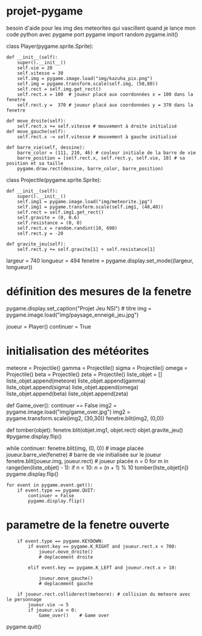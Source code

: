 # projet-pygame
besoin d'aide pour les img des meteorites qui vascillent quand je lance mon code python avec pygame
port pygame
import random
pygame.init()

class Player(pygame.sprite.Sprite):

    def __init__(self):
        super().__init__()
        self.vie = 20
        self.vitesse = 30
        self.img = pygame.image.load("img/kazuha_pix.png")
        self.img = pygame.transform.scale(self.img, (50,80))
        self.rect = self.img.get_rect()
        self.rect.x = 100  # joueur placé aux coordonnées x = 100 dans la fenetre
        self.rect.y =  370 # joueur placé aux coordonnées y = 370 dans la fenetre

    def move_droite(self):
        self.rect.x += self.vitesse # mouvement à droite initialisé
    def move_gauche(self):
        self.rect.x -= self.vitesse # mouvement à gauche initialisé

    def barre_vie(self, dessine):
        barre_color = (111, 210, 46) # couleur initiale de la barre de vie
        barre_position = [self.rect.x, self.rect.y, self.vie, 10] # sa position et sa taille
        pygame.draw.rect(dessine, barre_color, barre_position)


class Projectile(pygame.sprite.Sprite):

    def __init__(self):
        super().__init__()
        self.img1 = pygame.image.load("img/meteorite.jpg")
        self.img1 = pygame.transform.scale(self.img1, (40,40))
        self.rect = self.img1.get_rect()
        self.gravite = (0, 0.6)
        self.resistance = (0, 0)
        self.rect.x = random.randint(10, 690)
        self.rect.y = -20

    def gravite_jeu(self):
        self.rect.y += self.gravite[1] + self.resistance[1]


largeur = 740
longueur = 494
fenetre = pygame.display.set_mode((largeur, longueur))
# définition des mesures de la fenetre

pygame.display.set_caption("Projet Jeu NSI") # titre
img = pygame.image.load("img/paysage_enneigé_jeu.jpg")

joueur = Player()
continuer = True
# initialisation des météorites
meteore = Projectile()
gamma = Projectile()
sigma = Projectile()
omega = Projectile()
beta = Projectile()
zeta = Projectile()
liste_objet = []
liste_objet.append(meteore)
liste_objet.append(gamma)
liste_objet.append(sigma)
liste_objet.append(omega)
liste_objet.append(beta)
liste_objet.append(zeta)



def Game_over():
    continuer == False
    img2 = pygame.image.load("img/game_over.jpg")
    img2 = pygame.transform.scale(img2, (30,30))
    fenetre.blit(img2, (0,0))

def tomber(objet):
    fenetre.blit(objet.img1, objet.rect)
    objet.gravite_jeu()
    #pygame.display.flip()



while continuer:
    fenetre.blit(img, (0, 0)) # image placée
    joueur.barre_vie(fenetre) # barre de vie initialisée sur le joueur
    fenetre.blit(joueur.img, joueur.rect) # joueur placée
    n = 0
    for m in range(len(liste_objet) - 1):
        if n < 10:
            n = (n + 1) % 10
            tomber(liste_objet[n])
        pygame.display.flip()




    for event in pygame.event.get():
        if event.type == pygame.QUIT:
            continuer = False
            pygame.display.flip()
# parametre de la fenetre ouverte

        if event.type == pygame.KEYDOWN:
            if event.key == pygame.K_RIGHT and joueur.rect.x < 700:
                joueur.move_droite()
                # deplacement droite

            elif event.key == pygame.K_LEFT and joueur.rect.x > 10:

                joueur.move_gauche()
                # deplacement gauche

        if joueur.rect.colliderect(meteore): # collision du meteore avec le personnage
            joueur.vie -= 5
            if joueur.vie < 0:
                Game_over()    # Game over

pygame.quit()
